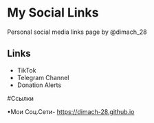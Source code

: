 # My Social Links

Personal social media links page by @dimach_28

## Links
- TikTok
- Telegram Channel  
- Donation Alerts

#Ссылки

•Мои Соц.Сети- https://dimach-28.github.io
